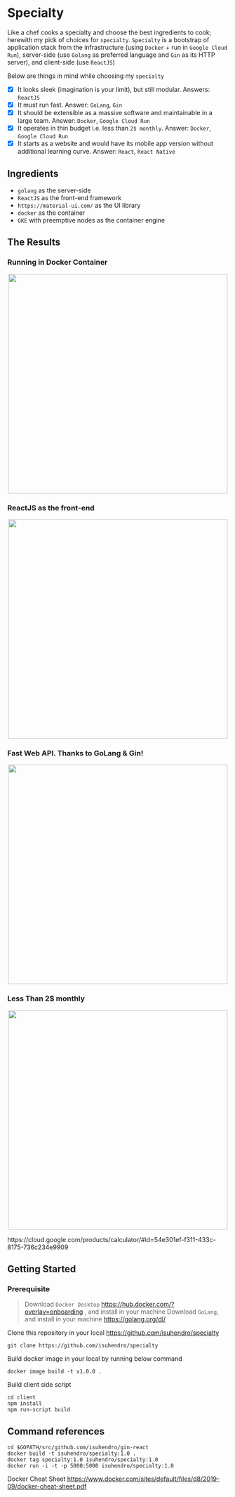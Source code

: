# Specialty

Like a chef cooks a specialty and choose the best ingredients to cook; herewith my pick of choices for `specialty`.
`Specialty` is a bootstrap of application stack from the infrastructure (using `Docker` + run in `Google Cloud Run`), server-side (use `Golang` as preferred language and `Gin` as its HTTP server), and client-side (use `ReactJS`)

Below are things in mind while choosing my `specialty`

- [x] It looks sleek (imagination is your limit), but still modular. Answers: `ReactJS`
- [x] It must run fast. Answer: `GoLang`, `Gin`
- [x] It should be extensible as a massive software and maintainable in a large team. Answer: `Docker`, `Google Cloud Run`
- [x] It operates in thin budget i.e. less than `2$ monthly`. Answer: `Docker`, `Google Cloud Run`
- [x] It starts as a website and would have its mobile app version without additional learning curve. Answer: `React`, `React Native`

## Ingredients

- `golang` as the server-side
- `ReactJS` as the front-end framework
- `https://material-ui.com/` as the UI library
- `docker` as the container
- `GKE` with preemptive nodes as the container engine

## The Results

### Running in Docker Container
<p align="center">
  <img width="500" src="https://user-images.githubusercontent.com/241914/73497581-144fa080-43f6-11ea-8803-2690f6440326.gif">
</p>

### ReactJS as the front-end
<p align="center">
  <img width="500" src="https://user-images.githubusercontent.com/241914/73496412-81156b80-43f3-11ea-83bf-725079489ded.png">
</p>

### Fast Web API. Thanks to GoLang & Gin!
<p align="center">
  <img width="500" src="https://user-images.githubusercontent.com/241914/73164569-2814b180-412d-11ea-9148-08b7f109c58e.gif">
</p>

### Less Than 2\$ monthly
<p align="center">
  <img width="500" src="https://user-images.githubusercontent.com/241914/73497930-e585fa00-43f6-11ea-80b3-bc8febaa88e0.png">
</p>
https://cloud.google.com/products/calculator/#id=54e301ef-f311-433c-8175-736c234e9909

## Getting Started

### Prerequisite

> Download `Docker Desktop` https://hub.docker.com/?overlay=onboarding , and install in your machine
> Download `GoLang`, and install in your machine https://golang.org/dl/

Clone this repository in your local https://github.com/isuhendro/specialty

```
git clone https://github.com/isuhendro/specialty
```

Build docker image in your local by running below command

```
docker image build -t v1.0.0 .
```

Build client side script

```
cd client
npm install
npm run-script build
```

## Command references

```
cd $GOPATH/src/github.com/isuhendro/gin-react
docker build -t isuhendro/specialty:1.0 .
docker tag specialty:1.0 isuhendro/specialty:1.0
docker run -i -t -p 5000:5000 isuhendro/specialty:1.0
```

Docker Cheat Sheet
https://www.docker.com/sites/default/files/d8/2019-09/docker-cheat-sheet.pdf

